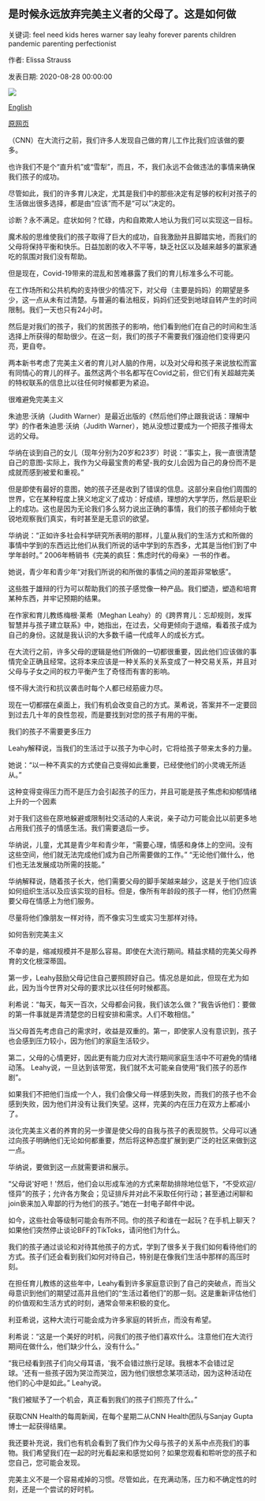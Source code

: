 ## 是时候永远放弃完美主义者的父母了。这是如何做

关键词: feel need kids heres warner say leahy forever parents children pandemic parenting perfectionist

作者: Elissa Strauss

发表日期: 2020-08-28 00:00:00

![](https://cdn.cnn.com/cnnnext/dam/assets/200827112127-restricted-stock-father-daughter-reading-super-tease.jpg)

[English](It%27s%20time%20to%20give%20up%20perfectionist%20parenting%20%E2%80%94%20forever.%20Here%27s%20how.md)

[原网页](https://edition.cnn.com/2020/08/28/health/type-a-parenting-wellness/index.html)

（CNN）在大流行之前，我们许多人发现自己做的育儿工作比我们应该做的要多。

也许我们不是个“直升机”或“雪犁”，而且，不，我们永远不会做违法的事情来确保我们孩子的成功。

尽管如此，我们的许多育儿决定，尤其是我们中的那些决定有足够的权利对孩子的生活做出很多选择，都是由“应该”而不是“可以”决定的。

诊断？永不满足。症状如何？忙碌，内和自欺欺人地认为我们可以实现这一目标。

魔术般的思维使我们的孩子取得了巨大的成功，自我激励并且脚踏实地，而我们的父母将保持平衡和快乐。日益加剧的收入不平等，缺乏社区以及越来越多的赢家通吃的氛围对我们没有帮助。

但是现在，Covid-19带来的混乱和苦难暴露了我们的育儿标准多么不可能。

在工作场所和公共机构的支持很少的情况下，对父母（主要是妈妈）的期望是多少，这一点从未有过清楚。与普遍的看法相反，妈妈们还受到地球自转产生的时间限制。我们一天也只有24小时。

然后是对我们的孩子，我们的贫困孩子的影响，他们看到他们在自己的时间和生活选择上所获得的帮助很少。在这一刻，我们的孩子不需要我们强迫他们变得更闪亮，更自夸。

两本新书考虑了完美主义者的育儿对人脑的作用，以及对父母和孩子来说放松而富有同情心的育儿的样子。虽然这两个书名都写在Covid之前，但它们有关超越完美的特权联系的信息比以往任何时候都更为紧迫。

很难避免完美主义

朱迪思·沃纳（Judith Warner）是最近出版的《然后他们停止跟我说话：理解中学》的作者朱迪思·沃纳（Judith Warner），她从没想过要成为一个把孩子推得太远的父母。

华纳在谈到自己的女儿（现年分别为20岁和23岁）时说：“事实上，我一直很清楚自己的意图-实际上，我作为父母最宝贵的希望-我的女儿会因为自己的身份而不是成就而感到被爱和重视。”

但是即使有最好的意图，她的孩子还是收到了错误的信息。这部分来自他们周围的世界，它在某种程度上狭义地定义了成功：好成绩，理想的大学学历，然后是职业上的成功。这也是因为无论我们多么努力说出正确的事情，我们的孩子都倾向于敏锐地观察我们真实，有时甚至是无意识的欲望。

华纳说：“正如许多社会科学研究所表明的那样，儿童从我们的生活方式和所做的事情中学到的东西远比他们从我们所说的话中学到的东西多，尤其是当他们到了中学年龄时。” 2006年畅销书《完美的疯狂：焦虑时代的母亲》一书的作者。

她说，青少年和青少年“对我们所说的和所做的事情之间的差距非常敏感”。

这些胜于雄辩的行为可以帮助我们的孩子感觉像一种产品。我们塑造，塑造和培育某种东西，并牢记预期的结果。

在作家和育儿教练梅根·莱希（Meghan Leahy）的《跨界育儿：忘却规则，发挥智慧并与孩子建立联系》中，她指出，在过去，父母更倾向于退缩，看着孩子成为自己的身份。这就是我认识的大多数千禧一代成年人的成长方式。

在大流行之前，许多父母的逻辑是他们所做的一切都很重要，因此他们应该做的事情完全正确且经常。这将本来应该是一种关系的关系变成了一种交易关系，并且对父母与子女之间的权力平衡产生了奇怪而有害的影响。

怪不得大流行和抗议袭击时每个人都已经筋疲力尽。

现在一切都摆在桌面上，我们有机会改变自己的方式。莱希说，答案并不一定要回到过去几十年的良性忽视，而是要找到对您的孩子有用的平衡。

我们的孩子不需要更多压力

Leahy解释说，当我们的生活过于以孩子为中心时，它将给孩子带来太多的力量。

她说：“以一种不真实的方式使自己变得如此重要，已经使他们的小灵魂无所适从。”

这种变得变得压力而不是压力会引起孩子的压力，并且可能是孩子焦虑和抑郁情绪上升的一个因素

对于我们这些在原地躲避或限制社交活动的人来说，亲子动力可能会比以前更多地占用我们孩子的情感生活。我们需要退后一步。

华纳说，儿童，尤其是青少年和青少年，“需要心理，情感和身体上的空间。没有这些空间，他们就无法完成他们成为自己所需要做的工作。” “无论他们做什么，他们也无法发展成功所需的技能。”

华纳解释说，随着孩子长大，他们需要父母的脚手架越来越少，这是关于他们应该如何组织生活以及应该实现的目标。但是，像所有年龄段的孩子一样，他们仍然需要父母在情感上为他们服务。

尽量将他们像朋友一样对待，而不像实习生或实习生那样对待。

如何告别完美主义

不幸的是，缩减规模并不是那么容易。即使在大流行期间。精益求精的完美父母养育的文化根深蒂固。

第一步，Leahy鼓励父母记住自己要照顾好自己。情况总是如此，但现在尤为如此，因为当今世界对父母的要求比以往任何时候都高。

利希说：“每天，每天一百次，父母都会问我，我们该怎么做？”我告诉他们：要做的第一件事就是弄清楚您的日程安排和需求。人们不敢相信。”

当父母首先考虑自己的需求时，收益是双重的。第一，即使家人没有意识到，孩子也会感到压力较小，因为他们的家庭生活较少。

第二，父母的心情更好，因此更有能力应对大流行期间家庭生活中不可避免的情绪动荡。 Leahy说，一旦达到该带宽，我们就不太可能亲自使用“我们孩子的恶作剧”。

如果我们不把他们当成一个人，我们会像父母一样感到失败，而我们的孩子也不会感到失败，因为他们并没有让我们失望。这样，完美的内在压力在双方上都减小了。

淡化完美主义者的养育的另一步骤是使父母的自我与孩子的表现脱节。父母可以通过向孩子明确他们无论如何都重要，然后将这种态度扩展到更广泛的社区来做到这一点。

华纳说，要做到这一点就需要讲和展示。

“父母说'好吧！'然后，他们会以形成车池的方式来帮助排除地位低下，“不受欢迎/怪异”的孩子；允许各方聚会；见证排斥并对此不采取任何行动；甚至通过闲聊和join亵来加入卑鄙的行为他们的孩子。”她在一封电子邮件中说。

如今，这些社会等级制可能会有所不同。你的孩子和谁在一起玩？在手机上聊天？如果他们突然停止谈论BFF的TikToks，请问他们为什么。

我们的孩子通过谈论和对待其他孩子的方式，学到了很多关于我们如何看待他们的方式。孩子们还会看到我们如何对待自己，特别是在像我们生活中那样的高压时刻。

在担任育儿教练的这些年中，Leahy看到许多家庭意识到了自己的突破点，而当父母意识到他们的期望过高并且他们的“生活过着他们”的那一刻。这是重新评估他们的价值观和生活方式的时刻，通常会带来积极的变化。

利亚希说，这种大流行可能会成为许多家庭的转折点，而没有希望。

利希说：“这是一个美好的时机，问我们的孩子他们喜欢什么。注意他们在大流行期间在做什么，他们缺少什么，没有什么。”

“我已经看到孩子们向父母耳语，'我不会错过旅行足球。我根本不会错过足球。'还有一些孩子因为哭泣而哭泣，因为他们很想念某项活动，因为这种活动在他们的心中是如此。” Leahy说。

“我们被赋予了一个机会，真正看到我们的孩子们照亮了什么。”

获取CNN Health的每周新闻，在每个星期二从CNN Health团队与Sanjay Gupta博士一起获得结果。

我还要补充说，我们也有机会看到了我们作为父母与孩子的关系中点亮我们的事物。我们希望我们在一起的时光看起来和感觉如何？如果您观看和聆听您的孩子和您自己，您可能会发现。

完美主义不是一个容易戒掉的习惯。尽管如此，在充满动荡，压力和不确定性的时刻，还是一个尝试的好时机。